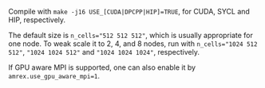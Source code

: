 
Compile with `make -j16 USE_[CUDA|DPCPP|HIP]=TRUE`, for CUDA, SYCL and HIP,
respectively.

The default size is `n_cells="512 512 512"`, which is usually appropriate
for one node.  To weak scale it to 2, 4, and 8 nodes, run with
`n_cells="1024 512 512"`, `"1024 1024 512"` and `"1024 1024 1024"`,
respectively.

If GPU aware MPI is supported, one can also enable it by
`amrex.use_gpu_aware_mpi=1`.
